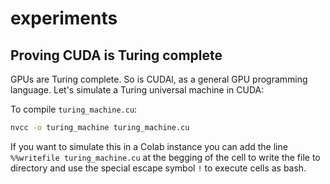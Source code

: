 # experiments

## Proving CUDA is Turing complete
GPUs are Turing complete. So is CUDAl, as a general GPU programming language. Let's simulate a Turing universal machine in CUDA:

To compile `turing_machine.cu`:
```bash
nvcc -o turing_machine turing_machine.cu
```

If you want to simulate this in a Colab instance you can add the line `%%writefile turing_machine.cu` at the begging of the cell to write the file to directory and use the special escape symbol `!` to execute cells as bash.
